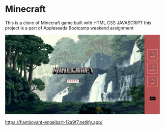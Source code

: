 # Minecraft
This is a clone of Minecraft game built with HTML CSS JAVASCRIPT this project is a part of Appleseeds Bootcamp weekend assignment

![Screenshot](assets/img/minecraft.png)

https://flamboyant-engelbart-f2a9f7.netlify.app/

